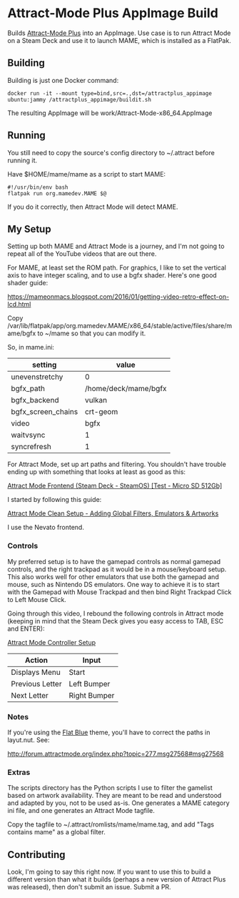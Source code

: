 # Attract-Mode Plus AppImage Build

Builds [Attract-Mode Plus](https://github.com/oomek/attractplus/) into an AppImage. Use case is to run Attract Mode on a Steam Deck and use it to launch MAME, which is installed as a FlatPak.

## Building

Building is just one Docker command:

    docker run -it --mount type=bind,src=.,dst=/attractplus_appimage ubuntu:jammy /attractplus_appimage/buildit.sh

The resulting AppImage will be work/Attract-Mode-x86_64.AppImage

## Running

You still need to copy the source's config directory to ~/.attract before running it.

Have $HOME/mame/mame as a script to start MAME:

    #!/usr/bin/env bash
    flatpak run org.mamedev.MAME $@

If you do it correctly, then Attract Mode will detect MAME.

## My Setup

Setting up both MAME and Attract Mode is a journey, and I'm not going to repeat all of the YouTube videos that are out there.

For MAME, at least set the ROM path. For graphics, I like to set the vertical axis to have integer scaling, and to use a
bgfx shader. Here's one good shader guide:

https://mameonmacs.blogspot.com/2016/01/getting-video-retro-effect-on-lcd.html

Copy /var/lib/flatpak/app/org.mamedev.MAME/x86_64/stable/active/files/share/mame/bgfx to ~/mame so that you can modify it.

So, in mame.ini:

|setting           |value               |
|------------------|--------------------|
|unevenstretchy    |0                   |
|bgfx_path         |/home/deck/mame/bgfx|
|bgfx_backend      |vulkan              |
|bgfx_screen_chains|crt-geom            |
|video             |bgfx                |
|waitvsync         |1                   |
|syncrefresh       |1                   |

For Attract Mode, set up art paths and filtering. You shouldn't have trouble ending up with something that looks at least
as good as this:

[Attract Mode Frontend (Steam Deck - SteamOS) [Test - Micro SD 512Gb]](https://youtu.be/9yaQjpDqTtM?si=t4X6AnJDLZT6Q1-n)

I started by following this guide:

[Attract Mode Clean Setup - Adding Global Filters, Emulators & Artworks](https://youtu.be/PQm86NRnpdw?si=x13xSEN1XFhBn3Cc)

I use the Nevato frontend.

### Controls

My preferred setup is to have the gamepad controls as normal gamepad controls, and the right trackpad as
it would be in a mouse/keyboard setup. This also works well for other emulators that use both the gamepad and
mouse, such as Nintendo DS emulators. One way to achieve it is to start with the Gamepad with Mouse Trackpad
and then bind Right Trackpad Click to Left Mouse Click.

Going through this video, I rebound the following controls in Attract mode (keeping in mind that the Steam Deck
gives you easy access to TAB, ESC and ENTER):

[Attract Mode Controller Setup](https://youtu.be/mzyZnAwTowI?si=kWsdhuTh-cwls6Mm)

|Action         |Input       |
|---------------|------------|
|Displays Menu  |Start       |
|Previous Letter|Left Bumper |
|Next Letter    |Right Bumper|

### Notes

If you're using the [Flat Blue](https://onyxarcade.com/flat_blue.html) theme, you'll have to correct the
paths in layut.nut. See:

http://forum.attractmode.org/index.php?topic=277.msg27568#msg27568

### Extras

The scripts directory has the Python scripts I use to filter the gamelist based on artwork availability. They are meant to
be read and understood and adapted by you, not to be used as-is. One generates a MAME category ini file, and one generates
an Attract Mode tagfile.

Copy the tagfile to ~/.attract/romlists/mame/mame.tag, and add "Tags contains mame" as a global filter.

## Contributing

Look, I'm going to say this right now. If you want to use this to build a different version than what it builds (perhaps a
new version of Attract Plus was released), then don't submit an issue. Submit a PR.